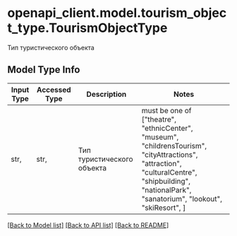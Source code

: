# openapi_client.model.tourism_object_type.TourismObjectType

Тип туристического объекта

## Model Type Info
Input Type | Accessed Type | Description | Notes
------------ | ------------- | ------------- | -------------
str,  | str,  | Тип туристического объекта | must be one of ["theatre", "ethnicCenter", "museum", "childrensTourism", "cityAttractions", "attraction", "culturalCentre", "shipbuilding", "nationalPark", "sanatorium", "lookout", "skiResort", ] 

[[Back to Model list]](../../README.md#documentation-for-models) [[Back to API list]](../../README.md#documentation-for-api-endpoints) [[Back to README]](../../README.md)

